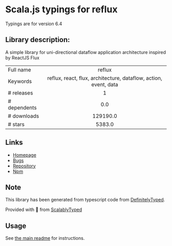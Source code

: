 
# Scala.js typings for reflux

Typings are for version 6.4

## Library description:
A simple library for uni-directional dataflow application architecture inspired by ReactJS Flux

|                    |                 |
| ------------------ | :-------------: |
| Full name          | reflux |
| Keywords           | reflux, react, flux, architecture, dataflow, action, event, data |
| # releases         | 1 |
| # dependents       | 0.0 |
| # downloads        | 129190.0 |
| # stars            | 5383.0 |

## Links
- [Homepage](https://github.com/reflux/refluxjs#readme)
- [Bugs](https://github.com/reflux/refluxjs/issues)
- [Repository](https://github.com/reflux/refluxjs)
- [Npm](https://www.npmjs.com/package/reflux)
    


## Note
This library has been generated from typescript code from [DefinitelyTyped](https://definitelytyped.org).

Provided with :purple_heart: from [ScalablyTyped](https://github.com/oyvindberg/ScalablyTyped)

## Usage
See [the main readme](../../readme.md) for instructions.


